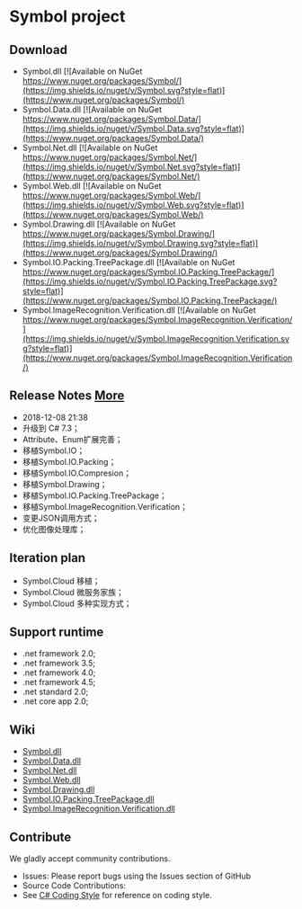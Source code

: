 # Symbol project

## Download
* Symbol.dll [![Available on NuGet https://www.nuget.org/packages/Symbol/](https://img.shields.io/nuget/v/Symbol.svg?style=flat)](https://www.nuget.org/packages/Symbol/)
* Symbol.Data.dll [![Available on NuGet https://www.nuget.org/packages/Symbol.Data/](https://img.shields.io/nuget/v/Symbol.Data.svg?style=flat)](https://www.nuget.org/packages/Symbol.Data/)
* Symbol.Net.dll [![Available on NuGet https://www.nuget.org/packages/Symbol.Net/](https://img.shields.io/nuget/v/Symbol.Net.svg?style=flat)](https://www.nuget.org/packages/Symbol.Net/)
* Symbol.Web.dll [![Available on NuGet https://www.nuget.org/packages/Symbol.Web/](https://img.shields.io/nuget/v/Symbol.Web.svg?style=flat)](https://www.nuget.org/packages/Symbol.Web/) 
* Symbol.Drawing.dll [![Available on NuGet https://www.nuget.org/packages/Symbol.Drawing/](https://img.shields.io/nuget/v/Symbol.Drawing.svg?style=flat)](https://www.nuget.org/packages/Symbol.Drawing/) 
* Symbol.IO.Packing.TreePackage.dll [![Available on NuGet https://www.nuget.org/packages/Symbol.IO.Packing.TreePackage/](https://img.shields.io/nuget/v/Symbol.IO.Packing.TreePackage.svg?style=flat)](https://www.nuget.org/packages/Symbol.IO.Packing.TreePackage/) 
* Symbol.ImageRecognition.Verification.dll [![Available on NuGet https://www.nuget.org/packages/Symbol.ImageRecognition.Verification/](https://img.shields.io/nuget/v/Symbol.ImageRecognition.Verification.svg?style=flat)](https://www.nuget.org/packages/Symbol.ImageRecognition.Verification/) 

## Release Notes   [More](https://github.com/symbolspace/Symbol/wiki/Version-history)
* 2018-12-08 21:38
* 升级到 C# 7.3；
* Attribute、Enum扩展完善；
* 移植Symbol.IO；
* 移植Symbol.IO.Packing；
* 移植Symbol.IO.Compresion；
* 移植Symbol.Drawing；
* 移植Symbol.IO.Packing.TreePackage；
* 移植Symbol.ImageRecognition.Verification；
* 变更JSON调用方式；
* 优化图像处理库；


## Iteration plan
* Symbol.Cloud 移植；
* Symbol.Cloud 微服务家族；
* Symbol.Cloud 多种实现方式；


## Support runtime
* .net framework 2.0;
* .net framework 3.5;
* .net framework 4.0;
* .net framework 4.5;
* .net standard 2.0;
* .net core app 2.0;


## Wiki
* [Symbol.dll](https://github.com/symbolspace/Symbol/wiki/Symbol.dll)
* [Symbol.Data.dll](https://github.com/symbolspace/Symbol/wiki/Symbol.Data.dll)
* [Symbol.Net.dll](https://github.com/symbolspace/Symbol/wiki/Symbol.Net.dll)
* [Symbol.Web.dll](https://github.com/symbolspace/Symbol/wiki/Symbol.Web.dll)
* [Symbol.Drawing.dll](https://github.com/symbolspace/Symbol/wiki/Symbol.Drawing.dll)
* [Symbol.IO.Packing.TreePackage.dll](https://github.com/symbolspace/Symbol/wiki/Symbol.IO.Packing.TreePackage.dll)
* [Symbol.ImageRecognition.Verification.dll](https://github.com/symbolspace/Symbol/wiki/Symbol.ImageRecognition.Verification.dll)


## Contribute
We gladly accept community contributions.
* Issues: Please report bugs using the Issues section of GitHub
* Source Code Contributions:
* See [C# Coding Style](https://github.com/symbolspace/Symbol/wiki/C%23-Coding-Style) for reference on coding style.

